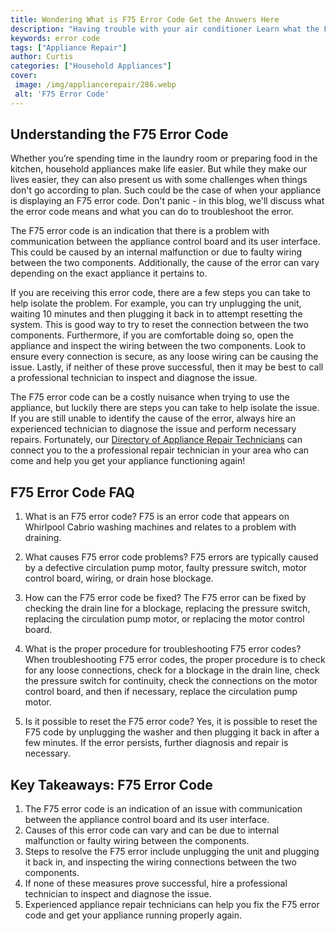 ```yaml
---
title: Wondering What is F75 Error Code Get the Answers Here
description: "Having trouble with your air conditioner Learn what the F75 error code means and how you can fix it in this comprehensive guide"
keywords: error code
tags: ["Appliance Repair"]
author: Curtis
categories: ["Household Appliances"]
cover: 
 image: /img/appliancerepair/286.webp
 alt: 'F75 Error Code'
---
```

## Understanding the F75 Error Code

Whether you’re spending time in the laundry room or preparing food in the kitchen, household appliances make life easier. But while they make our lives easier, they can also present us with some challenges when things don't go according to plan. Such could be the case of when your appliance is displaying an F75 error code. Don't panic - in this blog, we'll discuss what the error code means and what you can do to troubleshoot the error.

The F75 error code is an indication that there is a problem with communication between the appliance control board and its user interface. This could be caused by an internal malfunction or due to faulty wiring between the two components. Additionally, the cause of the error can vary depending on the exact appliance it pertains to.

If you are receiving this error code, there are a few steps you can take to help isolate the problem. For example, you can try unplugging the unit, waiting 10 minutes and then plugging it back in to attempt resetting the system. This is good way to try to reset the connection between the two components. Furthermore, if you are comfortable doing so, open the appliance and inspect the wiring between the two components. Look to ensure every connection is secure, as any loose wiring can be causing the issue. Lastly, if neither of these prove successful, then it may be best to call a professional technician to inspect and diagnose the issue.

The F75 error code can be a costly nuisance when trying to use the appliance, but luckily there are steps you can take to help isolate the issue. If you are still unable to identify the cause of the error, always hire an experienced technician to diagnose the issue and perform necessary repairs. Fortunately, our [Directory of Appliance Repair Technicians](./pages/appliance-repair-technicians) can connect you to the a professional repair technician in your area who can come and help you get your appliance functioning again!

## F75 Error Code FAQ 

1. What is an F75 error code? 
 F75 is an error code that appears on Whirlpool Cabrio washing machines and relates to a problem with draining.

2. What causes F75 error code problems?
 F75 errors are typically caused by a defective circulation pump motor, faulty pressure switch, motor control board, wiring, or drain hose blockage. 

3. How can the F75 error code be fixed?
 The F75 error can be fixed by checking the drain line for a blockage, replacing the pressure switch, replacing the circulation pump motor, or replacing the motor control board.

4. What is the proper procedure for troubleshooting F75 error codes? 
 When troubleshooting F75 error codes, the proper procedure is to check for any loose connections, check for a blockage in the drain line, check the pressure switch for continuity, check the connections on the motor control board, and then if necessary, replace the circulation pump motor.

5. Is it possible to reset the F75 error code? 
 Yes, it is possible to reset the F75 code by unplugging the washer and then plugging it back in after a few minutes. If the error persists, further diagnosis and repair is necessary.

## Key Takeaways: F75 Error Code
1. The F75 error code is an indication of an issue with communication between the appliance control board and its user interface. 
2. Causes of this error code can vary and can be due to internal malfunction or faulty wiring between the components.
3. Steps to resolve the F75 error include unplugging the unit and plugging it back in, and inspecting the wiring connections between the two components.
4. If none of these measures prove successful, hire a professional technician to inspect and diagnose the issue. 
5. Experienced appliance repair technicians can help you fix the F75 error code and get your appliance running properly again.
